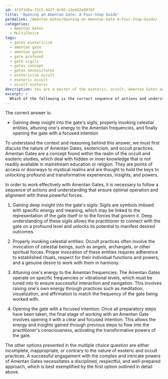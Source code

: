 ```yaml
---
id: 4f3f3d9a-f2c5-442f-9c93-13e4d2e097df
title: 'Opening an Amentan Gate: A Four-Step Guide'
permalink: /Amentan-Gates/Opening-an-Amentan-Gate-A-Four-Step-Guide/
categories:
  - Amentan Gates
  - MultiChoice
tags:
  - gates esotericism
  - amentan gate
  - amentan gates
  - gate profound
  - gate sigils
  - gates concept
  - gates necessitates
  - esotericism occult
  - esoteric occult
  - occult esoteric
description: You are a master of the esoteric, occult, Amentan Gates and education, you have written many textbooks on the subject. Respond to the multiple choice question first with the answer, then, fully explain the context of your rational, reasoning, and chain of thought in coming to the determination you have for that answer. Explain related concepts, formulas, or historical context relevant to this conclusion, giving a lesson on the topic to explain the reasoning afterwards.
excerpt: >
  Which of the following is the correct sequence of actions and understanding necessary when working with Amentan Gates for an optimal operation within the realm of the occult? \n\n- Gaining deep insight into the gate's sigils, properly invoking celestial entities, attuning one's energy to the Amentan frequencies, and finally opening the gate with a focused intention\n- Randomly choosing a gate, forcing it open without any knowledge or preparation, and demanding immediate results from the unknown\n- Solely relying on pre-existing knowledge and personal assumptions to work with Amentan Gates, disregarding the need for proper initiation, rituals, and guidance from experienced occult masters\n- Assuming that Amentan Gates are simply allegorical representations of spiritual growth and not actually engaging with their powers or exploring their intricate applications in the esoteric world
---
```

The correct answer is:

- Gaining deep insight into the gate's sigils, properly invoking celestial entities, attuning one's energy to the Amentan frequencies, and finally opening the gate with a focused intention

To understand the context and reasoning behind this answer, we must first discuss the nature of Amentan Gates, esotericism, and occult practices. Amentan Gates are a concept found within the realm of the occult and esoteric studies, which deal with hidden or inner knowledge that is not readily available in mainstream education or religion. They are points of access or doorways to mystical realms and are thought to hold the keys to unlocking profound and transformative experiences, insights, and powers.

In order to work effectively with Amentan Gates, it is necessary to follow a sequence of actions and understanding that ensure optimal operation and alignment with these powerful forces.

1. Gaining deep insight into the gate's sigils: Sigils are symbols imbued with specific energy and meaning, which may be linked to the representation of the gate itself or to the forces that govern it. Deep understanding of these sigils allows the practitioner to connect with the gate on a profound level and unlocks its potential to manifest desired outcomes.

2. Properly invoking celestial entities: Occult practices often involve the invocation of celestial beings, such as angels, archangels, or other spiritual forces. Proper invocation of these entities requires adherence to established rituals, respect for their individual functions and powers, and a genuine desire to work with them in harmony.

3. Attuning one's energy to the Amentan frequencies: The Amentan Gates operate on specific frequencies or vibrational levels, which must be tuned into to ensure successful interaction and navigation. This involves raising one's own energy through practices such as meditation, visualization, and affirmation to match the frequency of the gate being worked with.

4. Opening the gate with a focused intention: Once all preparatory steps have been taken, the final stage of working with an Amentan Gate involves opening it with a clear and focused intention. This allows the energy and insights gained through previous steps to flow into the practitioner's consciousness, activating the transformative powers of the gate.

The other options presented in the multiple choice question are either incomplete, inappropriate, or contrary to the nature of esoteric and occult practices. A successful engagement with the complex and intricate powers of Amentan Gates necessitates a disciplined, respectful, and well-prepared approach, which is best exemplified by the first option outlined in detail above.
